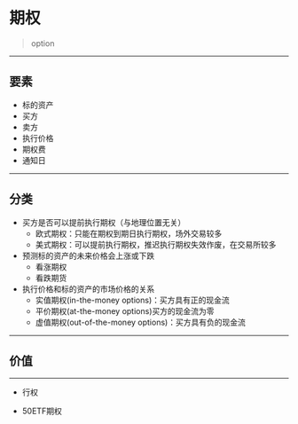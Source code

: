 # 期权
> option

---
## 要素

- 标的资产
- 买方
- 卖方
- 执行价格
- 期权费
- 通知日


---
## 分类
- 买方是否可以提前执行期权（与地理位置无关）
    - 欧式期权：只能在期权到期日执行期权，场外交易较多
    - 美式期权：可以提前执行期权，推迟执行期权失效作废，在交易所较多
- 预测标的资产的未来价格会上涨或下跌
    - 看涨期权
    - 看跌期货
- 执行价格和标的资产的市场价格的关系
    - 实值期权(in-the-money options)：买方具有正的现金流
    - 平价期权(at-the-money options)买方的现金流为零
    - 虚值期权(out-of-the-money options)：买方具有负的现金流

---
## 价值



---

- 行权

- 50ETF期权